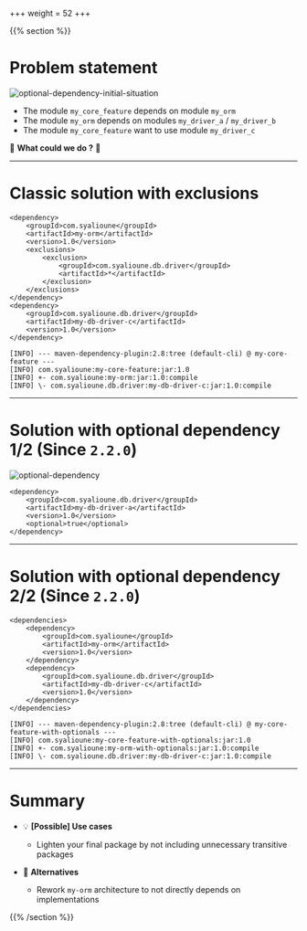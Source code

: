 +++
weight = 52
+++

{{% section %}}

# Problem statement

![optional-dependency-initial-situation](optional-dependency-initial-situation.png)

* The module `my_core_feature` depends on module `my_orm`
* The module `my_orm` depends on modules `my_driver_a` / `my_driver_b`
* The module `my_core_feature` want to use module `my_driver_c`

😬 **What could we do ?** 😬

---

# Classic solution with exclusions

```xml{5-10,12-16}
<dependency>
    <groupId>com.syalioune</groupId>
    <artifactId>my-orm</artifactId>
    <version>1.0</version>
    <exclusions>
        <exclusion>
            <groupId>com.syalioune.db.driver</groupId>
            <artifactId>*</artifactId>
        </exclusion>
    </exclusions>
</dependency>
<dependency>
    <groupId>com.syalioune.db.driver</groupId>
    <artifactId>my-db-driver-c</artifactId>
    <version>1.0</version>
</dependency>
```

```shell{}
[INFO] --- maven-dependency-plugin:2.8:tree (default-cli) @ my-core-feature ---
[INFO] com.syalioune:my-core-feature:jar:1.0
[INFO] +- com.syalioune:my-orm:jar:1.0:compile
[INFO] \- com.syalioune.db.driver:my-db-driver-c:jar:1.0:compile
```

---

# Solution with optional dependency 1/2 (Since `2.2.0`)

![optional-dependency](optional-dependency.png)

```xml{}
<dependency>
    <groupId>com.syalioune.db.driver</groupId>
    <artifactId>my-db-driver-a</artifactId>
    <version>1.0</version>
    <optional>true</optional>
</dependency>
```

---

# Solution with optional dependency 2/2 (Since `2.2.0`)

```xml{}
<dependencies>
    <dependency>
        <groupId>com.syalioune</groupId>
        <artifactId>my-orm</artifactId>
        <version>1.0</version>
    </dependency>
    <dependency>
        <groupId>com.syalioune.db.driver</groupId>
        <artifactId>my-db-driver-c</artifactId>
        <version>1.0</version>
    </dependency>
</dependencies>
```

```xml{}
[INFO] --- maven-dependency-plugin:2.8:tree (default-cli) @ my-core-feature-with-optionals ---
[INFO] com.syalioune:my-core-feature-with-optionals:jar:1.0
[INFO] +- com.syalioune:my-orm-with-optionals:jar:1.0:compile
[INFO] \- com.syalioune.db.driver:my-db-driver-c:jar:1.0:compile
```

---

# Summary

* 💡 **[Possible] Use cases**
    * Lighten your final package by not including unnecessary transitive packages

* 🤔 **Alternatives**
    * Rework `my-orm` architecture to not directly depends on implementations

{{% /section %}}
